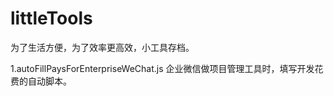 # littleTools
为了生活方便，为了效率更高效，小工具存档。

1.autoFillPaysForEnterpriseWeChat.js  企业微信做项目管理工具时，填写开发花费的自动脚本。
